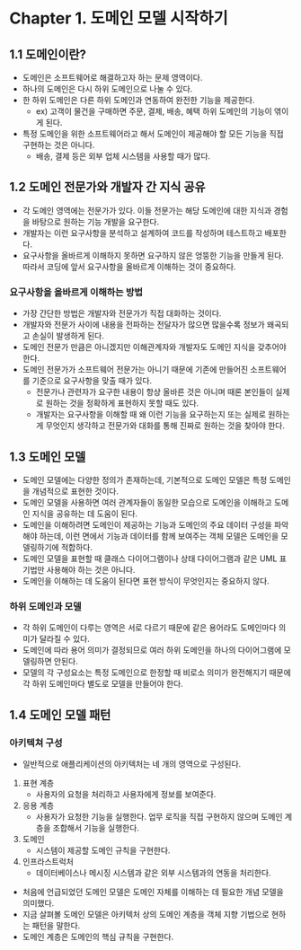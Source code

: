 # Chapter 1. 도메인 모델 시작하기

## 1.1 도메인이란?
* 도메인은 소프트웨어로 해결하고자 하는 문제 영역이다.
* 하나의 도메인은 다시 하위 도메인으로 나눌 수 있다.
* 한 하위 도메인은 다른 하위 도메인과 연동하여 완전한 기능을 제공한다.
  * ex) 고객이 물건을 구매하면 주문, 결제, 배송, 혜택 하위 도메인의 기능이 엮이게 된다.
* 특정 도메인을 위한 소프트웨어라고 해서 도메인이 제공해야 할 모든 기능을 직접 구현하는 것은 아니다.
  * 배송, 결제 등은 외부 업체 시스템을 사용할 때가 많다.

## 1.2 도메인 전문가와 개발자 간 지식 공유
* 각 도메인 영역에는 전문가가 있다. 이들 전문가는 해당 도메인에 대한 지식과 경험을 바탕으로 원하는 기능 개발을 요구한다.
* 개발자는 이런 요구사항을 분석하고 설계하여 코드를 작성하며 테스트하고 배포한다.
* 요구사항을 올바르게 이해하지 못하면 요구하지 않은 엉뚱한 기능을 만들게 된다. 따라서 코딩에 앞서 요구사항을 올바르게 이해하는 것이 중요하다.

### 요구사항을 올바르게 이해하는 방법
* 가장 간단한 방법은 개발자와 전문가가 직접 대화하는 것이다.
* 개발자와 전문가 사이에 내용을 전파하는 전달자가 많으면 많을수록 정보가 왜곡되고 손실이 발생하게 된다.
* 도메인 전문가 만큼은 아니겠지만 이해관계자와 개발자도 도메인 지식을 갖추어야 한다.
* 도메인 전문가가 소프트웨어 전문가는 아니기 때문에 기존에 만들어진 소프트웨어를 기준으로 요구사항을 맞출 때가 있다.
  * 전문가나 관련자가 요구한 내용이 항상 올바른 것은 아니며 때론 본인들이 실제로 원하는 것을 정확하게 표현하지 못할 때도 있다.
  * 개발자는 요구사항을 이해할 때 왜 이런 기능을 요구하는지 또는 실제로 원하는 게 무엇인지 생각하고 전문가와 대화를 통해 진짜로 원하는 것을 찾아야 한다.

## 1.3 도메인 모델
* 도메인 모델에는 다양한 정의가 존재하는데, 기본적으로 도메인 모델은 특정 도메인을 개념적으로 표현한 것이다.
* 도메인 모델을 사용하면 여러 관계자들이 동일한 모습으로 도메인을 이해하고 도메인 지식을 공유하는 데 도움이 된다.
* 도메인을 이해하려면 도메인이 제공하는 기능과 도메인의 주요 데이터 구성을 파악해야 하는데, 이런 면에서 기능과 데이터를 함께 보여주는 객체 모델은 도메인을 모델링하기에 적합하다.
* 도메인 모델을 표현할 때 클래스 다이어그램이나 상태 다이어그램과 같은 UML 표기법만 사용해야 하는 것은 아니다.
* 도메인을 이해하는 데 도움이 된다면 표현 방식이 무엇인지는 중요하지 않다.

### 하위 도메인과 모델
* 각 하위 도메인이 다루는 영역은 서로 다르기 때문에 같은 용어라도 도메인마다 의미가 달라질 수 있다.
* 도메인에 따라 용어 의미가 결정되므로 여러 하위 도메인을 하나의 다이어그램에 모델링하면 안된다.
* 모델의 각 구성요소는 특정 도메인으로 한정할 때 비로소 의미가 완전해지기 때문에 각 하위 도메인마다 별도로 모델을 만들어야 한다.

## 1.4 도메인 모델 패턴
### 아키텍쳐 구성
* 일반적으로 애플리케이션의 아키텍처는 네 개의 영역으로 구성된다.
1. 표현 계층
   * 사용자의 요청을 처리하고 사용자에게 정보를 보여준다.
2. 응용 계층
   * 사용자가 요청한 기능을 실행한다. 업무 로직을 직접 구현하지 않으며 도메인 계층을 조합해서 기능을 실행한다.
3. 도메인
   * 시스템이 제공할 도메인 규칙을 구현한다.
4. 인프라스트럭처
   * 데이터베이스나 메시징 시스템과 같은 외부 시스템과의 연동을 처리한다.

* 처음에 언급되었던 도메인 모델은 도메인 자체를 이해하는 데 필요한 개념 모델을 의미했다.
* 지금 살펴볼 도메인 모델은 아키텍처 상의 도메인 계층을 객체 지향 기법으로 현하는 패턴을 말한다.
* 도메인 계층은 도메인의 핵심 규칙을 구현한다.